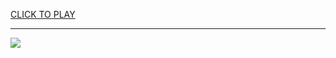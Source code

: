 
<a href="https://premium76.site?title=unblocked_driving_games&ref=13M">CLICK TO PLAY</a></h3>
<hr>

<a href="https://premium76.site?title=unblocked_driving_games&ref=13M"><img src="https://clearcache.store/games.png"></a>


